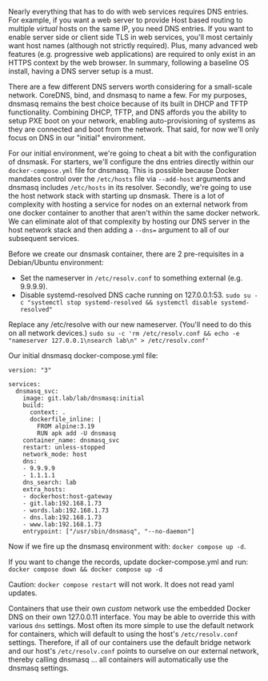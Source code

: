 Nearly everything that has to do with web services requires DNS entries. For example, if you want a web server to provide Host based routing to multiple _virtual_ hosts on the same IP, you need DNS entries. If you want to enable server side or client side TLS in web services, you'll most certainly want host names (although not strictly required). Plus, many advanced web features (e.g. progressive web applications) are required to only exist in an HTTPS context by the web browser. In summary, following a baseline OS install, having a DNS server setup is a must.

There are a few different DNS servers worth considering for a small-scale network. CoreDNS, bind, and dnsmasq to name a few. For my purposes, dnsmasq remains the best choice because of its built in DHCP and TFTP functionality. Combining DHCP, TFTP, and DNS affords you the ability to setup PXE boot on your network, enabling auto-provisioning of systems as they are connected and boot from the network. That said, for now we'll only focus on DNS in our "initial" environment.

For our initial environment, we're going to cheat a bit with the configuration of dnsmask. For starters, we'll configure the dns entries directly within our `docker-compose.yml` file for dnsmasq. This is possible because Docker mandates control over the `/etc/hosts` file via `--add-host` arguments and dnsmasq includes `/etc/hosts` in its resolver. Secondly, we're going to use the host network stack with starting up dnsmask. There is a lot of complexity with hosting a service for nodes on an external network from one docker container to another that aren't within the same docker network. We can eliminate alot of that complexity by hosting our DNS server in the host network stack and then adding a `--dns=` argument to all of our subsequent services.

Before we create our dnsmask container, there are 2 pre-requisites in a Debian/Ubuntu environment:

- Set the nameserver in `/etc/resolv.conf` to something external (e.g. 9.9.9.9).
- Disable systemd-resolved DNS cache running on 127.0.0.1:53.
  `sudo su -c "systemctl stop systemd-resolved && systemctl disable systemd-resolved"`

Replace any /etc/resolve with our new nameserver. (You'll need to do this on all network devices.)
`sudo su -c 'rm /etc/resolv.conf && echo -e "nameserver 127.0.0.1\nsearch lab\n" > /etc/resolv.conf'`

Our initial dnsmasq docker-compose.yml file:

```
version: "3"

services:
  dnsmasq_svc:
    image: git.lab/lab/dnsmasq:initial
    build:
      context: .
      dockerfile_inline: |
        FROM alpine:3.19
        RUN apk add -U dnsmasq
    container_name: dnsmasq_svc
    restart: unless-stopped
    network_mode: host
    dns:
    - 9.9.9.9
    - 1.1.1.1
    dns_search: lab
    extra_hosts:
    - dockerhost:host-gateway
    - git.lab:192.168.1.73
    - words.lab:192.168.1.73
    - dns.lab:192.168.1.73
    - www.lab:192.168.1.73
    entrypoint: ["/usr/sbin/dnsmasq", "--no-daemon"]
```

Now if we fire up the dnsmasq environment with: `docker compose up -d`.

If you want to change the records, update docker-compose.yml and run:
`docker compose down && docker compose up -d`

Caution: `docker compose restart` will not work. It does not read yaml updates.

Containers that use their own _custom_ network use the embedded Docker DNS on their own 127.0.0.11 interface. You may be able to override this with various `dns` settings. Most often its more simple to use the default network for containers, which will default to using the host's `/etc/resolv.conf` settings. Therefore, if all of our containers use the default bridge network and our host's `/etc/resolv.conf` points to ourselve on our external network, thereby calling dnsmasq ... all containers will automatically use the dnsmasq settings.